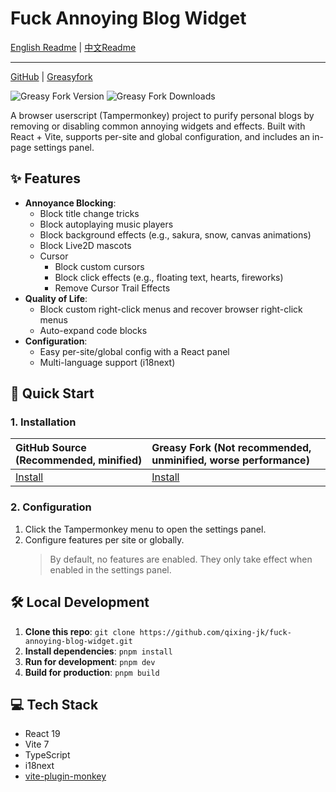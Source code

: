 # Fuck Annoying Blog Widget

[English Readme](README.md) | [中文Readme](README_zh-CN.md)

------

[GitHub](https://github.com/qixing-jk/fuck-annoying-blog-widget) |
[Greasyfork](https://greasyfork.org/scripts/543963)

![Greasy Fork Version](https://img.shields.io/greasyfork/v/543963)
![Greasy Fork Downloads](https://img.shields.io/greasyfork/dt/543963)

A browser userscript (Tampermonkey) project to purify personal blogs by removing or disabling common annoying widgets
and effects. Built with React + Vite, supports per-site and global configuration, and includes an in-page settings
panel.

## ✨ Features

- **Annoyance Blocking**:
    - Block title change tricks
    - Block autoplaying music players
    - Block background effects (e.g., sakura, snow, canvas animations)
    - Block Live2D mascots
    - Cursor
        - Block custom cursors
        - Block click effects (e.g., floating text, hearts, fireworks)
        - Remove Cursor Trail Effects
- **Quality of Life**:
    - Block custom right-click menus and recover browser right-click menus
    - Auto-expand code blocks
- **Configuration**:
    - Easy per-site/global config with a React panel
    - Multi-language support (i18next)

## 🚀 Quick Start

### 1. Installation

| GitHub Source (Recommended, minified)                                                                                                  | Greasy Fork (Not recommended, unminified, worse performance) |
|:---------------------------------------------------------------------------------------------------------------------------------------|:-------------------------------------------------------------|
| [Install](https://raw.githubusercontent.com/qixing-jk/fuck-annoying-blog-widget/main/dist/fuck-annoying-blog-widget.optimized.user.js) | [Install](https://greasyfork.org/scripts/543963)             |

### 2. Configuration

1. Click the Tampermonkey menu to open the settings panel.
2. Configure features per site or globally.
   > By default, no features are enabled. They only take effect when enabled in the settings panel.

## 🛠️ Local Development

1. **Clone this repo**: `git clone https://github.com/qixing-jk/fuck-annoying-blog-widget.git`
2. **Install dependencies**: `pnpm install`
3. **Run for development**: `pnpm dev`
4. **Build for production**: `pnpm build`

## 💻 Tech Stack

- React 19
- Vite 7
- TypeScript
- i18next
- [vite-plugin-monkey](https://github.com/lisonge/vite-plugin-monkey)